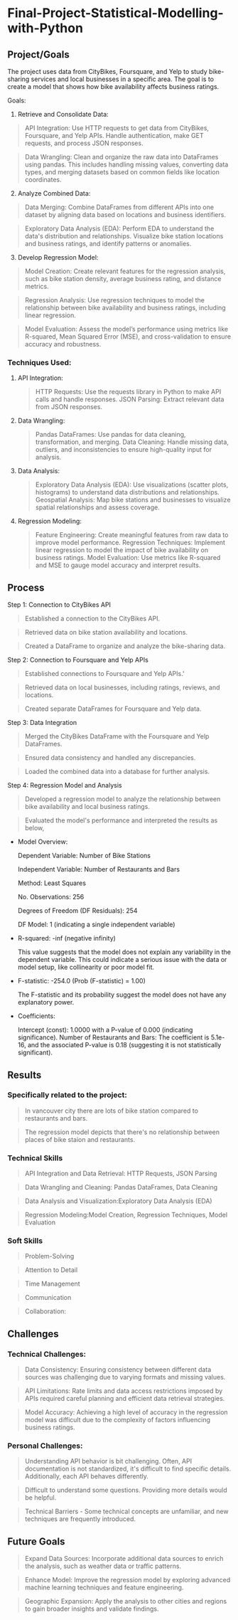 # Final-Project-Statistical-Modelling-with-Python

## Project/Goals
The project uses data from CityBikes, Foursquare, and Yelp to study bike-sharing services and local businesses in a specific area. The goal is to create a model that shows how bike availability affects business ratings.

Goals:
1. Retrieve and Consolidate Data:
> API Integration: Use HTTP requests to get data from CityBikes, Foursquare, and Yelp APIs. Handle authentication, make GET requests, and process JSON responses.

> Data Wrangling: Clean and organize the raw data into DataFrames using pandas. This includes handling missing values, converting data types, and merging datasets based on common fields like location coordinates.

2. Analyze Combined Data:
> Data Merging: Combine DataFrames from different APIs into one dataset by aligning data based on locations and business identifiers.

> Exploratory Data Analysis (EDA): Perform EDA to understand the data's distribution and relationships. Visualize bike station locations and business ratings, and identify patterns or anomalies.

3. Develop Regression Model:
> Model Creation: Create relevant features for the regression analysis, such as bike station density, average business rating, and distance metrics.

> Regression Analysis: Use regression techniques to model the relationship between bike availability and business ratings, including linear regression.

> Model Evaluation: Assess the model’s performance using metrics like R-squared, Mean Squared Error (MSE), and cross-validation to ensure accuracy and robustness.

### Techniques Used:
1. API Integration:
   > HTTP Requests: Use the requests library in Python to make API calls and handle responses.
   > JSON Parsing: Extract relevant data from JSON responses.
2. Data Wrangling:
   > Pandas DataFrames: Use pandas for data cleaning, transformation, and merging.
   > Data Cleaning: Handle missing data, outliers, and inconsistencies to ensure high-quality input for analysis.
3. Data Analysis:
   > Exploratory Data Analysis (EDA): Use visualizations (scatter plots, histograms) to understand data distributions and relationships.
   > Geospatial Analysis: Map bike stations and businesses to visualize spatial relationships and assess coverage.
4. Regression Modeling:
   > Feature Engineering: Create meaningful features from raw data to improve model performance.
   > Regression Techniques: Implement linear regression to model the impact of bike availability on business ratings.
   > Model Evaluation: Use metrics like R-squared and MSE to gauge model accuracy and interpret results.
## Process
Step 1: Connection to CityBikes API
> Established a connection to the CityBikes API.

> Retrieved data on bike station availability and locations.
 
> Created a DataFrame to organize and analyze the bike-sharing data.
 
Step 2: Connection to Foursquare and Yelp APIs

> Established connections to Foursquare and Yelp APIs.'

> Retrieved data on local businesses, including ratings, reviews, and locations.

> Created separate DataFrames for Foursquare and Yelp data.

Step 3: Data Integration

> Merged the CityBikes DataFrame with the Foursquare and Yelp DataFrames.

> Ensured data consistency and handled any discrepancies.

> Loaded the combined data into a database for further analysis.

Step 4: Regression Model and Analysis

> Developed a regression model to analyze the relationship between bike availability and local business ratings.

> Evaluated the model's performance and interpreted the results as below,
* Model Overview:
  
  Dependent Variable: Number of Bike Stations
  
  Independent Variable: Number of Restaurants and Bars
  
  Method: Least Squares
  
  No. Observations: 256

  Degrees of Freedom (DF Residuals): 254
  
  DF Model: 1 (indicating a single independent variable)
* R-squared: -inf (negative infinity)

  This value suggests that the model does not explain any variability in the dependent variable. This could indicate a serious issue with the data or model setup, like collinearity or poor model fit.

* F-statistic: -254.0 (Prob (F-statistic) = 1.00)

  The F-statistic and its probability suggest the model does not have any explanatory power.
* Coefficients:

  Intercept (const): 1.0000 with a P-value of 0.000 (indicating significance).
Number of Restaurants and Bars: The coefficient is 5.1e-16, and the associated P-value is 0.18 (suggesting it is not statistically significant).


## Results
### Specifically related to the project: 
> In vancouver city there are lots of bike station compared to restaurants and bars. 

> The regression model depicts that there's no relationship between places of bike staion and restaurants.

### Technical Skills
   
> API Integration and Data Retrieval: HTTP Requests, JSON Parsing

> Data Wrangling and Cleaning: Pandas DataFrames, Data Cleaning

> Data Analysis and Visualization:Exploratory Data Analysis (EDA)

> Regression Modeling:Model Creation, Regression Techniques, Model Evaluation

### Soft Skills

> Problem-Solving

> Attention to Detail

> Time Management

> Communication

> Collaboration:


## Challenges 

### Technical Challenges:

> Data Consistency: Ensuring consistency between different data sources was challenging due to varying formats and missing values.

> API Limitations: Rate limits and data access restrictions imposed by APIs required careful planning and efficient data retrieval strategies.

> Model Accuracy: Achieving a high level of accuracy in the regression model was difficult due to the complexity of factors influencing business ratings.

### Personal Challenges:

> Understanding API behavior is bit challenging. Often, API documentation is not standardized, it's difficult to find specific details. Additionally, each API behaves differently.

> Difficult to understand some questions. Providing more details would be helpful.

> Technical Barriers - Some technical concepts are unfamiliar, and new techniques are frequently introduced.

## Future Goals

> Expand Data Sources: Incorporate additional data sources to enrich the analysis, such as weather data or traffic patterns.

> Enhance Model: Improve the regression model by exploring advanced machine learning techniques and feature engineering.

> Geographic Expansion: Apply the analysis to other cities and regions to gain broader insights and validate findings.
